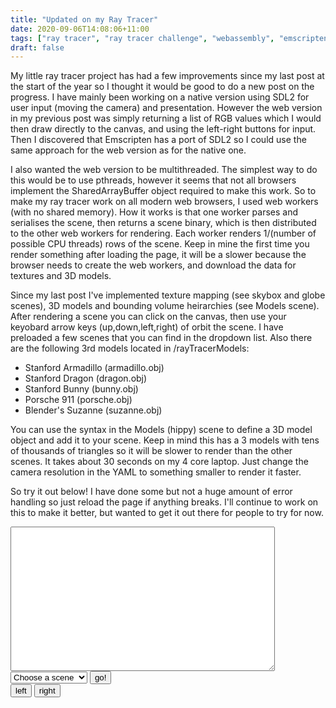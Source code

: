 ```yaml
---
title: "Updated on my Ray Tracer"
date: 2020-09-06T14:08:06+11:00
tags: ["ray tracer", "ray tracer challenge", "webassembly", "emscripten", "C++"]
draft: false
---
```


My little ray tracer project has had a few improvements since my last post at the start of the year so I thought it would be good to do a new post on the progress.
I have mainly been working on a native version using SDL2 for user input (moving the camera) and presentation. However the web version in my previous post was simply returning a list of RGB values which I would then draw directly to the canvas, and using the left-right buttons for input. Then I discovered that Emscripten has a port of SDL2 so I could use the same approach for the web version as for the native one.

I also wanted the web version to be multithreaded. The simplest way to do this would be to use pthreads, however it seems that not all browsers implement the SharedArrayBuffer object required to make this work. So to make my ray tracer work on all modern web browsers, I used web workers (with no shared memory). How it works is that one worker parses and serialises the scene, then returns a scene binary, which is then distributed to the other web workers for rendering. Each worker renders 1/(number of possible CPU threads) rows of the scene. Keep in mine the first time you render something after loading the page, it will be a slower because the browser needs to create the web workers, and download the data for textures and 3D models.

Since my last post I've implemented texture mapping (see skybox and globe scenes), 3D models and bounding volume heirarchies (see Models scene). After rendering a scene you can click on the canvas, then use your keyobard arrow keys (up,down,left,right) of orbit the scene. I have preloaded a few scenes that you can find in the dropdown list. Also there are the following 3rd models located in /rayTracerModels:

- Stanford Armadillo (armadillo.obj)
- Stanford Dragon (dragon.obj)
- Stanford Bunny (bunny.obj)
- Porsche 911 (porsche.obj)
- Blender's Suzanne (suzanne.obj)

You can use the syntax in the Models (hippy) scene to define a 3D model object and add it to your scene. Keep in mind this has a 3 models with tens of thousands of triangles so it will be slower to render than the other scenes. It takes about 30 seconds on my 4 core laptop. Just change the camera resolution in the YAML to something smaller to render it faster.

So try it out below! I have done some but not a huge amount of error handling so just reload the page if anything breaks. I'll continue to work on this to make it better, but wanted to get it out there for people to try for now.

  <!DOCTYPE HTML>
  <html>
  <body>
  <textarea rows=15 cols=50 id="sceneTextArea">
  </textarea>
  <br>
      <select id="scenes" onChange="return setScene()">
          <option scene="0" value="Choose a scene">Choose a scene</option>
          <option scene="1" value="/rayTracerScenes/reflectionScene.yaml">Reflections</option>
          <option scene="1" value="/rayTracerScenes/tables.yaml">Table</option>
          <option scene="2" value="/rayTracerScenes/groups.yaml">Groups</option>
          <option scene="3" value="/rayTracerScenes/cylinders.yaml">Cylinders</option>
          <option scene="4" value="/rayTracerScenes/hippy.yaml">Hippy</option>
          <option scene="5" value="/rayTracerScenes/shadowPuppets.yaml">Shadow Puppets</option>
          <option scene="6" value="/rayTracerScenes/coverScene.yaml">Cover Scene</option>
          <option scene="7" value="/rayTracerScenes/christmas.yaml">Christmas</option>
          <option scene="8" value="/rayTracerScenes/globe.yaml">Globe</option>
          <option scene="9" value="/rayTracerScenes/skybox.yaml">Skybox</option>
          <option scene="9" value="/rayTracerScenes/hippyModels.yaml">Models (Hippy)</option>
      </select>
      <button id="gobutton">go!</button>
      <!-- <button id="testButton">test</button> -->
  <br>
  <button id="leftbutton">left</button>
  <button id="rightbutton">right</button>
  <br>
  <canvas id="canvas" tabindex="1"></canvas>
  <script id="jsscript" src="/js/Runner.js"></script>
  <script>
        //   Module['doNotCaptureKeyboard'] = true;
        // Module['keyboardListeningElement'] = document.getElementById('canvas');
      var textarea = document.getElementById("sceneTextArea");
      Module["onRuntimeInitialized"] = function () {
          Module.canvas = (() => document.getElementById('canvas'))();
          var goButton = document.getElementById("gobutton");
          // var testButton = document.getElementById("testButton");
          goButton.addEventListener(
              "click", function() {
              // Module._mainf(textarea.value);
            //   const textCopy = textarea.value;
              Module.ccall('draw', null, ["string"], [textarea.value]);
              // Module._test();
          }
          );
          //   testButton.addEventListener(
          //     "click", function() {
          //     Module._killWorker();
          //     }
          // );
          leftbutton.addEventListener(
              "click", function() {
              Module._moveLeft();
              }
          );
          rightbutton.addEventListener(
              "click", function() {
              Module._moveRight();
              }
          );
          document.getElementById('canvas').addEventListener(
              "click", function() {
                  document.getElementById('canvas').focus();
                //   Module.ccall('getModel', null, ["string"], ["/rayTracerModels/donut.obj"]);
              }
          );
      };
      function setScene(){
          // find the dropdown
          var ddl = document.getElementById("scenes");
          // find the selected option
          var selectedOption = ddl.options[ddl.selectedIndex];
          // find the attribute value
          var sceneValue = selectedOption.getAttribute("value");
          // find the textbox
          var textBox = document.getElementById("sceneTextArea");
          fetch(sceneValue)
          .then(response => response.text())
          .then((data) => {
          textBox.value = data
      })
      }
    //   var c = document.getElementById('canvas');
    //   c.addEventListener('keydown',this.check,false);
    //     function check(e) {
    //         alert(e.keyCode);
    //     }
  </script>
  </body>
  </html>
